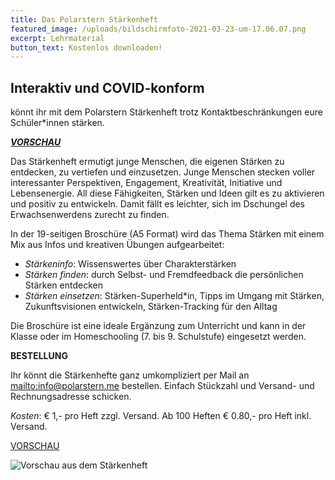 ```yaml
---
title: Das Polarstern Stärkenheft
featured_image: /uploads/bildschirmfoto-2021-03-23-um-17.06.07.png
excerpt: Lehrmaterial
button_text: Kostenlos downloaden!
---
```

## Interaktiv und COVID-konform

könnt ihr mit dem Polarstern Stärkenheft trotz Kontaktbeschränkungen eure Schüler*innen stärken.

[_**VORSCHAU**_](DOWNLOAD)

Das Stärkenheft ermutigt junge Menschen, die eigenen Stärken zu entdecken, zu vertiefen und einzusetzen. Junge Menschen stecken voller interessanter Perspektiven, Engagement, Kreativität, Initiative und Lebensenergie. All diese Fähigkeiten, Stärken und Ideen gilt es zu aktivieren und positiv zu entwickeln. Damit fällt es leichter, sich im Dschungel des Erwachsenwerdens zurecht zu finden.

In der 19-seitigen Broschüre (A5 Format) wird das Thema Stärken mit einem Mix aus Infos und kreativen Übungen aufgearbeitet:

* _Stärkeninfo_: Wissenswertes über Charakterstärken 
* _Stärken finden_: durch Selbst- und Fremdfeedback die persönlichen Stärken entdecken 
* _Stärken einsetzen_: Stärken-Superheld*in, Tipps im Umgang mit Stärken, Zukunftsvisionen entwickeln, Stärken-Tracking für den Alltag 

Die Broschüre ist eine ideale Ergänzung zum Unterricht und kann in der Klasse oder im Homeschooling (7. bis 9. Schulstufe) eingesetzt werden.

**BESTELLUNG**

Ihr könnt die Stärkenhefte ganz umkompliziert per Mail an <mailto:info@polarstern.me> bestellen. Einfach Stückzahl und Versand- und Rechnungsadresse schicken.

_Kosten_: € 1,- pro Heft zzgl. Versand. Ab 100 Heften € 0.80,- pro Heft inkl. Versand. 

[VORSCHAU](https://drive.google.com/file/d/1f86r08RY49qI1rYV4cxHsAPl7N5kJqtL/view?usp=sharing)

![Vorschau aus dem Stärkenheft](/uploads/stärkenheft-lo-res-vorschau-.png)
